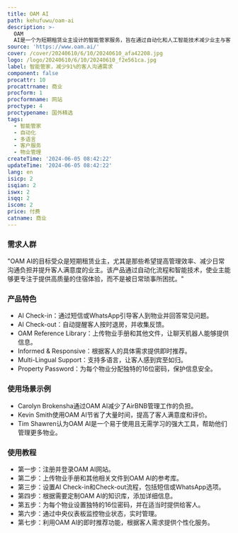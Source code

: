 ```yaml
---
title: OAM AI
path: kehufuwu/oam-ai
description: >-
  OAM
  AI是一个为短期租赁业主设计的智能管家服务，旨在通过自动化和人工智能技术减少业主与客人之间的沟通需求，提高管理效率。该服务通过无缝的入住和退房流程、即时推荐和多语言支持等功能，帮助业主更有效地管理物业，并提升客人的满意度和评价。
source: 'https://www.oam.ai/'
cover: /cover/20240610/6/10/20240610_afa42208.jpg
logo: /logo/20240610/6/10/20240610_f2e561ca.jpg
label: 智能管家，减少91%的客人沟通需求
component: false
procattr: 10
procattrname: 商业
procform: 1
procformname: 网站
proctype: 4
proctypename: 国外精选
tags:
  - 智能管家
  - 自动化
  - 多语言
  - 客户服务
  - 物业管理
createTime: '2024-06-05 08:42:22'
updateTime: '2024-06-05 08:42:22'
lang: en
isicp: 2
isqian: 2
iswx: 2
isqq: 2
iscom: 2
price: 付费
catname: 商业
---
```




### 需求人群
"OAM AI的目标受众是短期租赁业主，尤其是那些希望提高管理效率、减少日常沟通负担并提升客人满意度的业主。该产品通过自动化流程和智能技术，使业主能够更专注于提供高质量的住宿体验，而不是被日常琐事所困扰。"

### 产品特色
* AI Check-in：通过短信或WhatsApp引导客人到物业并回答常见问题。
* AI Check-out：自动提醒客人按时退房，并收集反馈。
* OAM Reference Library：上传物业手册和其他文件，让聊天机器人能够提供信息。
* Informed & Responsive：根据客人的具体需求提供即时推荐。
* Multi-Lingual Support：支持多语言，让客人感到宾至如归。
* Property Password：为每个物业分配独特的16位密码，保护信息安全。

### 使用场景示例
* Carolyn Brokensha通过OAM AI减少了AirBNB管理工作的负担。
* Kevin Smith使用OAM AI节省了大量时间，提高了客人满意度和评价。
* Tim Shawren认为OAM AI是一个易于使用且无需学习的强大工具，帮助他们管理更多物业。

### 使用教程
* 第一步：注册并登录OAM AI网站。
* 第二步：上传物业手册和其他相关文件到OAM AI的参考库。
* 第三步：设置AI Check-in和Check-out流程，包括短信或WhatsApp选项。
* 第四步：根据需要定制OAM AI的知识库，添加详细信息。
* 第五步：为每个物业设置独特的16位密码，并在适当时提供给客人。
* 第六步：通过中央仪表板监控物业状态，实时管理。
* 第七步：利用OAM AI的即时推荐功能，根据客人需求提供个性化服务。

  

